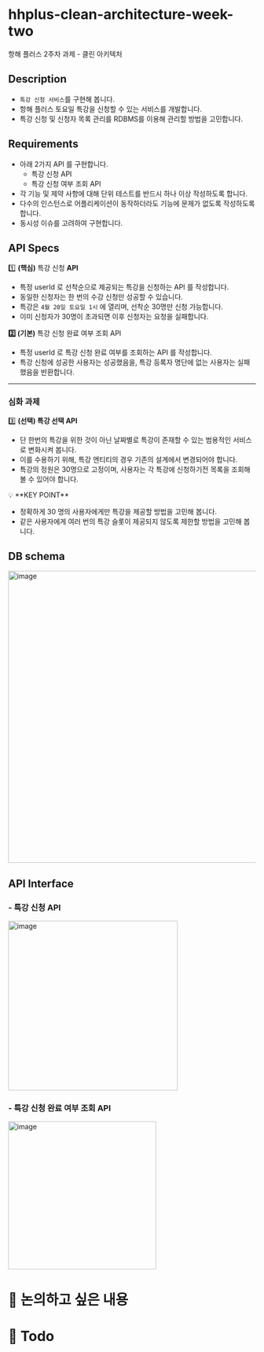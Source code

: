 # hhplus-clean-architecture-week-two
항해 플러스 2주차 과제 - 클린 아키텍처

## Description

- `특강 신청 서비스`를 구현해 봅니다.
- 항해 플러스 토요일 특강을 신청할 수 있는 서비스를 개발합니다.
- 특강 신청 및 신청자 목록 관리를 RDBMS를 이용해 관리할 방법을 고민합니다.

## Requirements

- 아래 2가지 API 를 구현합니다.
    - 특강 신청 API
    - 특강 신청 여부 조회 API
- 각 기능 및 제약 사항에 대해 단위 테스트를 반드시 하나 이상 작성하도록 합니다.
- 다수의 인스턴스로 어플리케이션이 동작하더라도 기능에 문제가 없도록 작성하도록 합니다.
- 동시성 이슈를 고려하여 구현합니다.

## API Specs

1️⃣ **(핵심)** 특강 신청 **API**

- 특정 userId 로 선착순으로 제공되는 특강을 신청하는 API 를 작성합니다.
- 동일한 신청자는 한 번의 수강 신청만 성공할 수 있습니다.
- 특강은 `4월 20일 토요일 1시` 에 열리며, 선착순 30명만 신청 가능합니다.
- 이미 신청자가 30명이 초과되면 이후 신청자는 요청을 실패합니다.

**2️⃣ (기본)** 특강 신청 완료 여부 조회 API

- 특정 userId 로 특강 신청 완료 여부를 조회하는 API 를 작성합니다.
- 특강 신청에 성공한 사용자는 성공했음을, 특강 등록자 명단에 없는 사용자는 실패했음을 반환합니다.

---

### 심화 과제

3️⃣ **(선택) 특강 선택 API**

- 단 한번의 특강을 위한 것이 아닌 날짜별로 특강이 존재할 수 있는 범용적인 서비스로 변화시켜 봅니다.
- 이를 수용하기 위해, 특강 엔티티의 경우 기존의 설계에서 변경되어야 합니다.
- 특강의 정원은 30명으로 고정이며, 사용자는 각 특강에 신청하기전 목록을 조회해볼 수 있어야 합니다.

<aside>
💡 **KEY POINT**

</aside>

- 정확하게 30 명의 사용자에게만 특강을 제공할 방법을 고민해 봅니다.
- 같은 사용자에게 여러 번의 특강 슬롯이 제공되지 않도록 제한할 방법을 고민해 봅니다.

## DB schema
<img width="594" alt="image" src="https://github.com/honinbo6355/hhplus-clean-architecture-week-two/assets/29749722/619951e5-8830-46ca-a60f-8cbf455678f0">


## API Interface

### - 특강 신청 API

<img width="345" alt="image" src="https://github.com/honinbo6355/hhplus-clean-architecture-week-two/assets/29749722/22d0f0ff-923e-44c2-8d54-4377cb4d58a8">


### - 특강 신청 완료 여부 조회 API

<img width="301" alt="image" src="https://github.com/honinbo6355/hhplus-clean-architecture-week-two/assets/29749722/9c4d1722-b1a6-4720-9223-635761c8d4c6">

# 🥺 논의하고 싶은 내용

# 🔑 Todo
